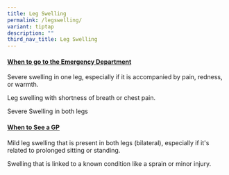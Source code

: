 ```yaml
---
title: Leg Swelling
permalink: /legswelling/
variant: tiptap
description: ""
third_nav_title: Leg Swelling
---
```

<h4><strong><u>When to go to the Emergency Department</u></strong></h4>
<p></p>
<p>Severe swelling in one leg, especially if it is accompanied by pain, redness,
or warmth.</p>
<p></p>
<p>Leg swelling with shortness of breath or chest pain.</p>
<p></p>
<p>Severe Swelling in both legs</p>
<p></p>
<p></p>
<h4><strong><u>When to See a GP</u></strong></h4>
<p></p>
<p>Mild leg swelling that is present in both legs (bilateral), especially
if it's related to prolonged sitting or standing.</p>
<p></p>
<p>Swelling that is linked to a known condition like a sprain or minor injury.</p>
<p></p>